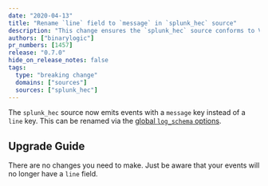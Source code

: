 ```yaml
---
date: "2020-04-13"
title: "Rename `line` field to `message` in `splunk_hec` source"
description: "This change ensures the `splunk_hec` source conforms to Vector's schema"
authors: ["binarylogic"]
pr_numbers: [1457]
release: "0.7.0"
hide_on_release_notes: false
tags:
  type: "breaking change"
  domains: ["sources"]
  sources: ["splunk_hec"]
---
```


The `splunk_hec` source now emits events with a `message` key instead of a
`line` key. This can be renamed via the [global `log_schema`
options][docs.reference.configuration.global-options#log_schema].

## Upgrade Guide

There are no changes you need to make. Just be aware that your events will
no longer have a `line` field.

[docs.reference.configuration.global-options#log_schema]: /docs/reference/configuration/global-options/#log_schema
